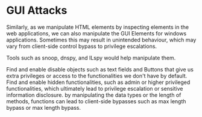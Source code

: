 # **GUI Attacks**

Similarly, as we manipulate HTML elements by inspecting elements in the web applications, we can also manipulate the GUI Elements for windows applications. Sometimes this may result in unintended behaviour, which may vary from client-side control bypass to privilege escalations.

Tools such as snoop, dnspy, and ILspy would help manipulate them.&#x20;

Find and enable disable objects such as text fields and Buttons that give us extra privileges or access to the functionalities we don't have by default. Find and enable hidden functionalities, such as admin or higher privileged functionalities, which ultimately lead to privilege escalation or sensitive information disclosure. by manipulating the data types or the length of methods, functions can lead to client-side bypasses such as max length bypass or max length bypass.
